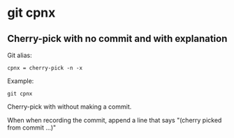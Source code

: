 # git cpnx

## Cherry-pick with no commit and with explanation

Git alias:

```git
cpnx = cherry-pick -n -x
```

Example:

```shell
git cpnx
```

Cherry-pick with without making a commit.

When when recording the commit, append a line
that says "(cherry picked from commit ...)"
